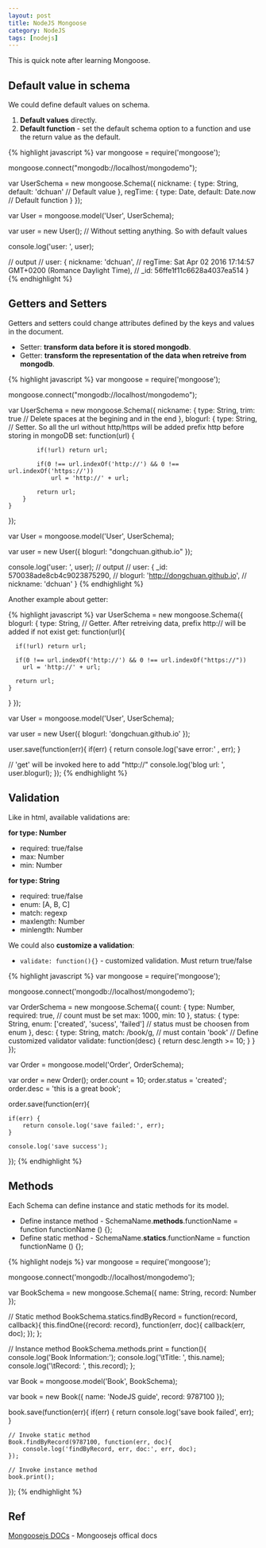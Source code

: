 ```yaml
---
layout: post
title: NodeJS Mongoose
category: NodeJS
tags: [nodejs]
---
```


This is quick note after learning Mongoose.

## Default value in schema

We could define default values on schema.

1. **Default values** directly.
2. **Default function** - set the default schema option to a function and use the return value as the default.

{% highlight javascript %}
var mongoose = require('mongoose');

mongoose.connect("mongodb://localhost/mongodemo");

var UserSchema = new mongoose.Schema({
    nickname: {
        type: String,
        default: 'dchuan' // Default value
    },
    regTime: {
        type: Date,
        default: Date.now // Default function
    }
});

var User = mongoose.model('User', UserSchema);

var user = new User(); // Without setting anything. So with default values

console.log('user: ', user);

// output
// user:  { nickname: 'dchuan',
//    regTime: Sat Apr 02 2016 17:14:57 GMT+0200 (Romance Daylight Time),
//    _id: 56ffe1f11c6628a4037ea514 }
{% endhighlight %}

## Getters and Setters

Getters and setters could change attributes defined by the keys and values in the document.

* Setter: **transform data before it is stored mongodb**.
* Getter: **transform the representation of the data when retreive from mongodb**.

{% highlight javascript %}
var mongoose = require('mongoose');

mongoose.connect("mongodb://localhost/mongodemo");

var UserSchema = new mongoose.Schema({
    nickname: {
        type: String,
        trim: true  // Delete spaces at the begining and in the end
    },
    blogurl: {
        type: String,
        // Setter. So all the url without http/https will be added prefix http before storing in mongoDB
        set: function(url) {

            if(!url) return url;

            if(0 !== url.indexOf('http://') && 0 !== url.indexOf('https://'))
                url = 'http://' + url;

            return url;
        }
    }
});

var User = mongoose.model('User', UserSchema);

var user = new User({
    blogurl: "dongchuan.github.io"
});

console.log('user: ', user);
// output
// user:  { _id: 570038ade8cb4c9023875290,
//    blogurl: 'http://dongchuan.github.io',
//    nickname: 'dchuan' }
{% endhighlight %}

Another example about getter:

{% highlight javascript %}
var UserSchema = new mongoose.Schema({
  blogurl: {
    type: String,
    // Getter. After retreiving data, prefix http:// will be added if not exist
    get: function(url){

      if(!url) return url;

      if(0 !== url.indexOf('http://') && 0 !== url.indexOf("https://"))
        url = 'http://' + url;

      return url;
    }
  }
});

var User = mongoose.model('User', UserSchema);

var user = new User({
  blogurl: 'dongchuan.github.io'
});

user.save(function(err){
  if(err) {
    return console.log('save error:' , err);
  }

  // 'get' will be invoked here to add "http://"
  console.log('blog url: ', user.blogurl);
});
{% endhighlight %}

## Validation

Like in html, available validations are:

**for type: Number**

* required: true/false
* max: Number
* min: Number

**for type: String**

* required: true/false
* enum: [A, B, C]
* match: regexp
* maxlength: Number
* minlength: Number

We could also **customize a validation**:

* `validate: function(){}` - customized validation. Must return true/false

{% highlight javascript %}
var mongoose = require('mongoose');

mongoose.connect('mongodb://localhost/mongodemo');

var OrderSchema = new mongoose.Schema({
    count: {
        type: Number,
        required: true, // count must be set
        max: 1000,
        min: 10
  },
  status: {
        type: String,
        enum: ['created', 'sucess', 'failed'] // status must be choosen from enum
  },
  desc: {
        type: String,
        match: /book/g, // must contain 'book'
        // Define customized validator
        validate: function(desc) {
            return desc.length >= 10;
        }
  }
});

var Order = mongoose.model('Order', OrderSchema);

var order = new Order();
order.count = 10;
order.status = 'created';
order.desc = 'this is a great book';

order.save(function(err){

    if(err) {
        return console.log('save failed:', err);
    }

    console.log('save success');
});
{% endhighlight %}

## Methods

Each Schema can define instance and static methods for its model.

* Define instance method - SchemaName.**methods**.functionName = function functionName () {};
* Define static method - SchemaName.**statics**.functionName = function functionName () {};

{% highlight nodejs %}
var mongoose = require('mongoose');

mongoose.connect('mongodb://localhost/mongodemo');

var BookSchema = new mongoose.Schema({
    name: String,
    record: Number
});

// Static method
BookSchema.statics.findByRecord = function(record, callback){
    this.findOne({record: record}, function(err, doc){
        callback(err, doc);
    });
};

// Instance method
BookSchema.methods.print = function(){
    console.log('Book Information:');
    console.log('\tTitle: ', this.name);
    console.log('\tRecord: ', this.record);
};

var Book = mongoose.model('Book', BookSchema);

var book = new Book({
    name: 'NodeJS guide',
    record: 9787100
});

book.save(function(err){
    if(err) {
        return console.log('save book failed', err);
    }

    // Invoke static method
    Book.findByRecord(9787100, function(err, doc){
        console.log('findByRecord, err, doc:', err, doc);
    });

    // Invoke instance method
    book.print();
});
{% endhighlight %}

## Ref
[Mongoosejs DOCs](http://mongoosejs.com/docs/guide.html) - Mongoosejs offical docs















